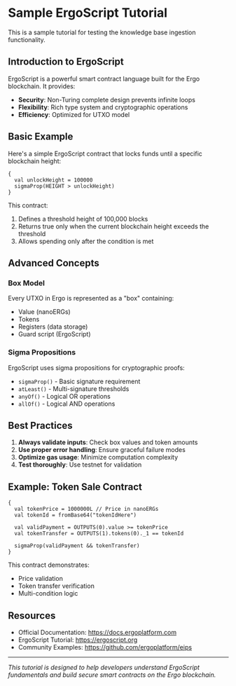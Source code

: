 # Sample ErgoScript Tutorial

This is a sample tutorial for testing the knowledge base ingestion functionality.

## Introduction to ErgoScript

ErgoScript is a powerful smart contract language built for the Ergo blockchain. It provides:

- **Security**: Non-Turing complete design prevents infinite loops
- **Flexibility**: Rich type system and cryptographic operations
- **Efficiency**: Optimized for UTXO model

## Basic Example

Here's a simple ErgoScript contract that locks funds until a specific blockchain height:

```ergoscript
{
  val unlockHeight = 100000
  sigmaProp(HEIGHT > unlockHeight)
}
```

This contract:
1. Defines a threshold height of 100,000 blocks
2. Returns true only when the current blockchain height exceeds the threshold
3. Allows spending only after the condition is met

## Advanced Concepts

### Box Model
Every UTXO in Ergo is represented as a "box" containing:
- Value (nanoERGs)
- Tokens
- Registers (data storage)
- Guard script (ErgoScript)

### Sigma Propositions
ErgoScript uses sigma propositions for cryptographic proofs:
- `sigmaProp()` - Basic signature requirement
- `atLeast()` - Multi-signature thresholds
- `anyOf()` - Logical OR operations
- `allOf()` - Logical AND operations

## Best Practices

1. **Always validate inputs**: Check box values and token amounts
2. **Use proper error handling**: Ensure graceful failure modes
3. **Optimize gas usage**: Minimize computation complexity
4. **Test thoroughly**: Use testnet for validation

## Example: Token Sale Contract

```ergoscript
{
  val tokenPrice = 1000000L // Price in nanoERGs
  val tokenId = fromBase64("tokenIdHere")

  val validPayment = OUTPUTS(0).value >= tokenPrice
  val tokenTransfer = OUTPUTS(1).tokens(0)._1 == tokenId

  sigmaProp(validPayment && tokenTransfer)
}
```

This contract demonstrates:
- Price validation
- Token transfer verification
- Multi-condition logic

## Resources

- Official Documentation: https://docs.ergoplatform.com
- ErgoScript Tutorial: https://ergoscript.org
- Community Examples: https://github.com/ergoplatform/eips

---

*This tutorial is designed to help developers understand ErgoScript fundamentals and build secure smart contracts on the Ergo blockchain.*
